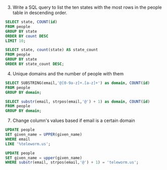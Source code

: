 3) Write a SQL query to list the ten states with the most rows in the people table in descending order.

```sql
SELECT state, COUNT(id)
FROM people
GROUP BY state
ORDER BY count DESC
LIMIT 10;
```

```sql
SELECT state, count(state) AS state_count
FROM people
GROUP BY state
ORDER BY state_count DESC;
```

4. Unique domains and the number of people with them

```sql
SELECT SUBSTRING(email,'@[0-9a-z]+.[a-z]+') as domain, COUNT(id)
FROM people
GROUP BY domain;
```

```sql
SELECT substr(email, strpos(email,'@') + 1) as domain, COUNT(id)
FROM people
GROUP BY domain;
```

7. Change column's values based if email is a certain domain

```sql
UPDATE people
SET given_name = UPPER(given_name)
WHERE email
LIKE '%teleworm.us';
```

```sql
UPDATE people
SET given_name = upper(given_name)
WHERE substr(email, strpos(email,'@') + 1) = 'teleworm.us';
```
